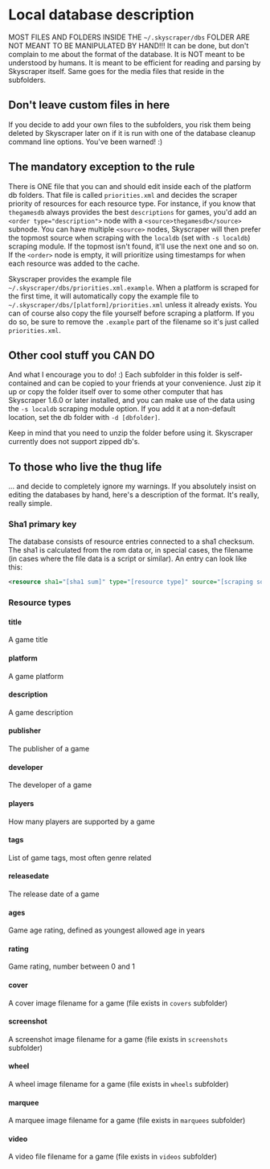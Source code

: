 # Local database description
MOST FILES AND FOLDERS INSIDE THE `~/.skyscraper/dbs` FOLDER ARE NOT MEANT TO BE MANIPULATED BY HAND!!! It can be done, but don't complain to me about the format of the database. It is NOT meant to be understood by humans. It is meant to be efficient for reading and parsing by Skyscraper itself. Same goes for the media files that reside in the subfolders.

## Don't leave custom files in here
If you decide to add your own files to the subfolders, you risk them being deleted by Skyscraper later on if it is run with one of the database cleanup command line options. You've been warned! :)

## The mandatory exception to the rule
There is ONE file that you can and should edit inside each of the platform db folders. That file is called `priorities.xml` and decides the scraper priority of resources for each resource type. For instance, if you know that `thegamesdb` always provides the best `descriptions` for games, you'd add an `<order type="description">` node with a `<source>thegamesdb</source>` subnode. You can have multiple `<source>` nodes, Skyscraper will then prefer the topmost source when scraping with the `localdb` (set with `-s localdb`) scraping module. If the topmost isn't found, it'll use the next one and so on. If the `<order>` node is empty, it will prioritize using timestamps for when each resource was added to the cache.

Skyscraper provides the example file `~/.skyscraper/dbs/priorities.xml.example`. When a platform is scraped for the first time, it will automatically copy the example file to `~/.skyscraper/dbs/[platform]/priorities.xml` unless it already exists. You can of course also copy the file yourself before scraping a platform. If you do so, be sure to remove the `.example` part of the filename so it's just called `priorities.xml`.

## Other cool stuff you CAN DO
And what I encourage you to do! :) Each subfolder in this folder is self-contained and can be copied to your friends at your convenience. Just zip it up or copy the folder itself over to some other computer that has Skyscraper 1.6.0 or later installed, and you can make use of the data using the `-s localdb` scraping module option. If you add it at a non-default location, set the db folder with `-d [dbfolder]`.

Keep in mind that you need to unzip the folder before using it. Skyscraper currently does not support zipped db's.

## To those who live the thug life
... and decide to completely ignore my warnings. If you absolutely insist on editing the databases by hand, here's a description of the format. It's really, really simple.

### Sha1 primary key
The database consists of resource entries connected to a sha1 checksum. The sha1 is calculated from the rom data or, in special cases, the filename (in cases where the file data is a script or similar). An entry can look like this:

```xml
<resource sha1="[sha1 sum]" type="[resource type]" source="[scraping source]" timestamp="[msecs sine epoch]">Resource data</resource>
```

### Resource types
#### title
A game title
#### platform
A game platform
#### description
A game description
#### publisher
The publisher of a game
#### developer
The developer of a game
#### players
How many players are supported by a game
#### tags
List of game tags, most often genre related
#### releasedate
The release date of a game
#### ages
Game age rating, defined as youngest allowed age in years
#### rating
Game rating, number between 0 and 1
#### cover
A cover image filename for a game (file exists in `covers` subfolder)
#### screenshot
A screenshot image filename for a game (file exists in `screenshots` subfolder)
#### wheel
A wheel image filename for a game (file exists in `wheels` subfolder)
#### marquee
A marquee image filename for a game (file exists in `marquees` subfolder)
#### video
A video file filename for a game (file exists in `videos` subfolder)
